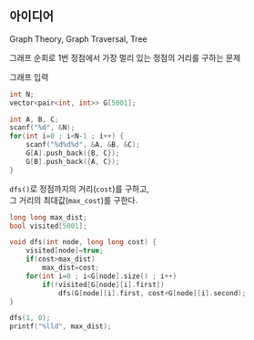 ## 아이디어
Graph Theory, Graph Traversal, Tree

그래프 순회로 1번 정점에서 가장 멀리 있는 정점의 거리를 구하는 문제

그래프 입력
```cpp
int N;
vector<pair<int, int>> G[5001];

int A, B, C;
scanf("%d", &N);
for(int i=0 ; i<N-1 ; i++) {
    scanf("%d%d%d", &A, &B, &C);
    G[A].push_back({B, C});
    G[B].push_back({A, C});
}
```
`dfs()`로 정점까지의 거리(`cost`)를 구하고,  
그 거리의 최대값(`max_cost`)를 구한다.
```cpp
long long max_dist;
bool visited[5001];

void dfs(int node, long long cost) {
	visited[node]=true;
	if(cost>max_dist)
		max_dist=cost;
	for(int i=0 ; i<G[node].size() ; i++)
		if(!visited[G[node][i].first])
			dfs(G[node][i].first, cost+G[node][i].second);
}

dfs(1, 0);
printf("%lld", max_dist);
```